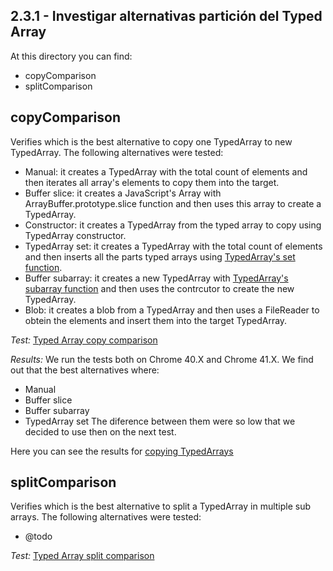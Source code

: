 2.3.1 - Investigar alternativas partición del Typed Array
-----------------------

At this directory you can find:
* copyComparison
* splitComparison

copyComparison
-----------------------

Verifies which is the best alternative to copy one TypedArray to new TypedArray.
The following alternatives were tested:
* Manual: it creates a TypedArray with the total count of elements and then iterates all array's elements to copy them into the target.
* Buffer slice: it creates a JavaScript's Array with ArrayBuffer.prototype.slice function and then uses this array to create a TypedArray.
* Constructor: it creates a TypedArray from the typed array to copy using TypedArray constructor.
* TypedArray set: it creates a TypedArray with the total count of elements and then inserts all the parts typed arrays using [TypedArray's set function](https://developer.mozilla.org/en-US/docs/Web/JavaScript/Reference/Global_Objects/TypedArray/set).
* Buffer subarray: it creates a new TypedArray with [TypedArray's subarray function](https://developer.mozilla.org/en-US/docs/Web/JavaScript/Reference/Global_Objects/TypedArray/subarray) and then uses the contrcutor to create the new TypedArray.
* Blob: it creates a blob from a TypedArray and then uses a FileReader to obtein the elements and insert them into the target TypedArray.

*Test:* [Typed Array copy comparison](http://jsperf.com/arraybuffer-copy)

*Results:*
We run the tests both on Chrome 40.X and Chrome 41.X. We find out that the best alternatives where:
* Manual
* Buffer slice
* Buffer subarray
* TypedArray set
The diference between them were so low that we decided to use then on the next test.

Here you can see the results for [copying TypedArrays](./copyComparison.png)

splitComparison
-----------------------

Verifies which is the best alternative to split a TypedArray in multiple sub arrays.
The following alternatives were tested:
* @todo

*Test:* [Typed Array split comparison](http://jsperf.com/arraybuffer-split)
